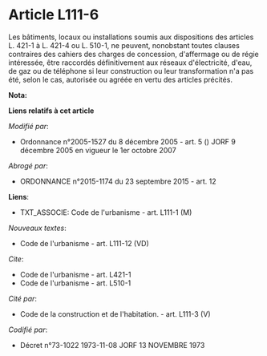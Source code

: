 # Article L111-6

Les bâtiments, locaux ou installations soumis aux dispositions des articles L. 421-1 à L. 421-4 ou L. 510-1, ne peuvent,
nonobstant toutes clauses contraires des cahiers des charges de concession, d'affermage ou de régie intéressée, être
raccordés définitivement aux réseaux d'électricité, d'eau, de gaz ou de téléphone si leur construction ou leur transformation
n'a pas été, selon le cas, autorisée ou agréée en vertu des articles précités.

**Nota:**



**Liens relatifs à cet article**

_Modifié par_:

  - Ordonnance n°2005-1527 du 8 décembre 2005 - art. 5 () JORF 9 décembre 2005 en vigueur le 1er octobre 2007

_Abrogé par_:

  - ORDONNANCE n°2015-1174 du 23 septembre 2015 - art. 12

**Liens**:

  - TXT_ASSOCIE: Code de l'urbanisme - art. L111-1 (M)

_Nouveaux textes_:

  - Code de l'urbanisme - art. L111-12 (VD)

_Cite_:

  - Code de l'urbanisme - art. L421-1
  - Code de l'urbanisme - art. L510-1

_Cité par_:

  - Code de la construction et de l'habitation. - art. L111-3 (V)

_Codifié par_:

  - Décret n°73-1022 1973-11-08 JORF 13 NOVEMBRE 1973
